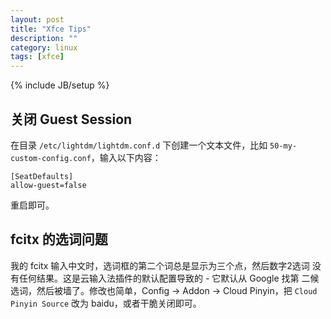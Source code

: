 ```yaml
---
layout: post
title: "Xfce Tips"
description: ""
category: linux
tags: [xfce]
---
```

{% include JB/setup %}

## 关闭 Guest Session

在目录 `/etc/lightdm/lightdm.conf.d` 下创建一个文本文件，比如
`50-my-custom-config.conf`，输入以下内容：

~~~
[SeatDefaults]
allow-guest=false
~~~

重启即可。

## fcitx 的选词问题

我的 fcitx 输入中文时，选词框的第二个词总是显示为三个点，然后数字2选词
没有任何结果。这是云输入法插件的默认配置导致的 - 它默认从 Google 找第
二候选词，然后被墙了。修改也简单，Config -> Addon -> Cloud Pinyin，把
`Cloud Pinyin Source` 改为 baidu，或者干脆关闭即可。
